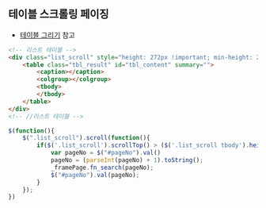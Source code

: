 ## 테이블 스크롤링 페이징

- [테이블 그리기](https://github.com/jeonsanggi/TIL/blob/master/JAVASCRIPT/04.TableMake.md) 참고

```html
<!-- 리스트 테이블 -->
<div class="list_scroll" style="height: 272px !important; min-height: 272px !important; max-height: 272px !important; min-width: 100%; overflow-y: auto; overflow-x: auto;">
    <table class="tbl_result" id="tbl_content" summary="">
        <caption></caption>
        <colgroup></colgroup>
        <tbody>
        </tbody>
    </table>
</div>
<!-- //리스트 테이블 -->
```

```javascript
$(function(){
    $(".list_scroll").scroll(function(){
		if($('.list_scroll').scrollTop() > ($('.list_scroll tbody').height() - $('.list_scroll').height())){
			var pageNo = $("#pageNo").val()
			pageNo = (parseInt(pageNo) + 1).toString();
			_framePage.fn_search(pageNo);
			$("#pageNo").val(pageNo);
		}
	});
})
```
